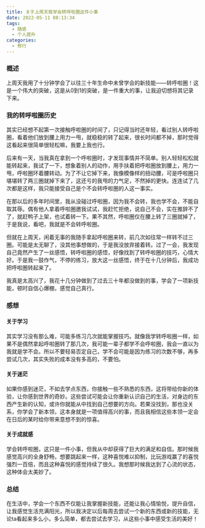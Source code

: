 ```yaml
---
title: 关于上周天我学会转呼啦圈这件小事
date: 2022-05-11 08:13:34
tags:
  - 随感
  - 个人提升
categories:
  - 修行
---
```


### 概述

 上周天我用了十分钟学会了以往三十年生命中未曾学会的新技能——转呼啦圈！这是一个伟大的突破，这是从0到1的突破，是一件重大的事，让我迫切想将其记录下来。

### 我的转呼啦圈历史

其实已经想不起第一次接触呼啦圈的时间了，只记得当时还年轻，看过别人转呼啦圈，看着他们放到腰上用力一甩，就稳稳的转了起来，很长时间都不掉，那时觉得这看起来很简单很轻松嘛，我要上我也行。

后来有一天，当我真在拿到一个呼啦圈时，才发现事情并不简单。别人轻轻松松就能转起来，我试了一下，想象着别人的动作，用手扶着把呼啦圈放到腰上，用力一甩，呼啦圈环着腰转动。为了不让它掉下来，我像模像样的扭动腰，可是呼啦圈只堪堪转了两三圈就掉下来了，这还亏的我甩的力气足，不然掉的更快。连连试了几次都是这样，我只能接受自己是个不会转呼啦圈的人这一事实。

在那以后的多年时间里，我从没碰过呼啦圈，因为我不会转，我也学不会，不能自取其辱。偶有他人拿着呼啦圈邀我试试，我赶忙拒绝，说自己不会，实在推辞不了了，就赶鸭子上架，也试着转一下。果不其然，呼啦圈仅在腰上转了三圈就掉了，于是我说，看吧，我就是不会转呼啦圈。

但就在上周天，闲着无事的我随手拿起呼啦圈来转，前几次如往常一样转不过三圈。可能是太无聊了，没其他事想做的，于是我没放弃接着转。过了一会，我发现自己竟然产生了一丝感悟，转呼啦圈的感悟，好像找到了转呼啦圈的技巧，心情大好。于是我一鼓作气，不停的练习，放大这一丝感悟，终于在十几分钟后，我成功把呼啦圈转起来了。

我真是太高兴了，我花十几分钟做到了过去三十年都没做到的事，学会了一项新技能，顿时自信心爆棚，感觉自己真行。

<!--- more --->
### 感想

#### 关于学习

其实学习没有那么难，可能多练习几次就能掌握技巧。就像我学转呼啦圈一样，如果不是偶然拿起呼啦圈转了那几次，我可能一辈子都学不会呼啦圈，我会一直以为我就是学不会。所以不要轻易否定自己，学不会可能是因为练习的次数不够，再多尝试几次，其实失败的成本没有多高的，不要怕。

#### 关于迷茫

如果你感到迷茫，不如去学点东西，你接触一些不熟悉的东西，这将带给你新的体验，让你感到世界的奇妙。这些尝试可能会让你重新认识自己的生活，对身边的东西产生新的认知，或许你就能从中找到自己想要的方向。若果没找到，那也没关系，你学会了新本领，这本身就是一项值得高兴的事，而且我相信这些本领一定会在日后的某时给你带来意想不到的惊喜。

#### 关于成就感

学会转呼啦圈，这只是一件小事，但我从中却获得了巨大的满足和自信。那时候我感觉高兴的全身舒畅，想要跳起来一样，这种喜悦难以抑制，比玩游戏赢了的喜悦强烈一百倍，而且这种喜悦的感觉持续了很久。我想那时候我达到了心流的状态，这种体会太美妙了。


### 总结

在生活中，学会一个东西不仅能让我掌握新技能，还能让我心情愉悦，提升自信，让我感觉生活充满阳光，所以我决定以后每周去尝试一个新的东西或新的技能，无论ta看起来多么小，多么简单，都去尝试去学习，从这些小事中感受生活的美好！
